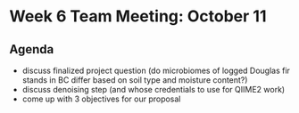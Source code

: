 # Week 6 Team Meeting: October 11

## Agenda

* discuss finalized project question (do microbiomes of logged Douglas fir stands in BC differ based on soil type and moisture content?)
* discuss denoising step (and whose credentials to use for QIIME2 work)
* come up with 3 objectives for our proposal
